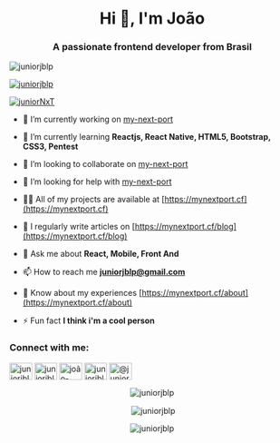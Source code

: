 <h1 align="center">Hi 👋, I'm João</h1>
<h3 align="center">A passionate frontend developer from Brasil</h3>

<div class="trophys" style="width: 90px">
<p align="left"> <img src="https://komarev.com/ghpvc/?username=juniorjblp&label=Profile%20views&color=0e75b6&style=flat" alt="juniorjblp" /> </p>


<p align="left"> <a href="https://github.com/ryo-ma/github-profile-trophy"><img src="https://github-profile-trophy.vercel.app/?username=juniorjblp&theme=dracula" alt="juniorjblp" /></a> </p>

<p align="left"> <a href="https://twitter.com/juniorNxT" target="blank"><img src="https://img.shields.io/twitter/follow/juniorNxT?logo=twitter&style=for-the-badge" alt="juniorNxT" /></a> </p>
</div>

- 🔭 I’m currently working on [my-next-port](https://mynextport.cf)

- 🌱 I’m currently learning **Reactjs, React Native, HTML5, Bootstrap, CSS3, Pentest**

- 👯 I’m looking to collaborate on [my-next-port](https://mynextport.cf)

- 🤝 I’m looking for help with [my-next-port](https://mynextport.cf)

- 👨‍💻 All of my projects are available at [https://mynextport.cf](https://mynextport.cf)

- 📝 I regularly write articles on [https://mynextport.cf/blog](https://mynextport.cf/blog)

- 💬 Ask me about **React, Mobile, Front And**

- 📫 How to reach me **juniorjblp@gmail.com**

- 📄 Know about my experiences [https://mynextport.cf/about](https://mynextport.cf/about)

- ⚡ Fun fact **I think i'm a cool person**

<h3 align="left">Connect with me:</h3>
<p align="left">
<a href="https://codepen.io/juniorjblp" target="blank"><img align="center" src="https://cdn.jsdelivr.net/npm/simple-icons@3.0.1/icons/codepen.svg" alt="juniorjblp" height="30" width="40" /></a>
<a href="https://twitter.com/juniorjblp" target="blank"><img align="center" src="https://cdn.jsdelivr.net/npm/simple-icons@3.0.1/icons/twitter.svg" alt="juniorjblp" height="30" width="40" /></a>
<a href="https://linkedin.com/in/joão-batista-1879801a7" target="blank"><img align="center" src="https://cdn.jsdelivr.net/npm/simple-icons@3.0.1/icons/linkedin.svg" alt="joão-batista-1879801a7" height="30" width="40" /></a>
<a href="https://fb.com/juniorjblp" target="blank"><img align="center" src="https://cdn.jsdelivr.net/npm/simple-icons@3.0.1/icons/facebook.svg" alt="juniorjblp" height="30" width="40" /></a>
<a href="https://instagram.com/@juniorjblp" target="blank"><img align="center" src="https://cdn.jsdelivr.net/npm/simple-icons@3.0.1/icons/instagram.svg" alt="@juniorjblp" height="30" width="40" /></a>
</p>



<div align="center">
<p><img align="center" src="https://github-readme-stats.vercel.app/api/top-langs?username=juniorjblp&show_icons=true&locale=en&layout=compact&theme=dracula" alt="juniorjblp" /></p>

<p>&nbsp;<img align="center" src="https://github-readme-stats.vercel.app/api?username=juniorjblp&show_icons=true&locale=en&theme=dracula" alt="juniorjblp" /></p>

<p><img align="center" src="https://github-readme-streak-stats.herokuapp.com/?user=juniorjblp&theme=dracula" alt="juniorjblp" /></p>
</div>

